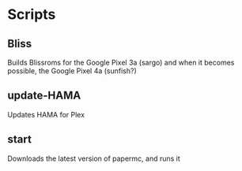 # Scripts

## Bliss

Builds Blissroms for the Google Pixel 3a (sargo) and when it becomes possible, the Google Pixel 4a (sunfish?)

## update-HAMA

Updates HAMA for Plex

## start

Downloads the latest version of papermc, and runs it
